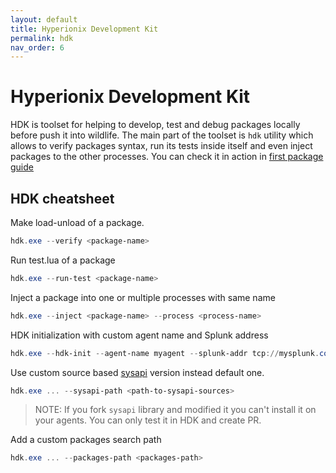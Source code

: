 ```yaml
---
layout: default
title: Hyperionix Development Kit
permalink: hdk
nav_order: 6
---
```


# Hyperionix Development Kit
HDK is toolset for helping to develop, test and debug packages locally before push it into wildlife. The main part of the toolset is `hdk` utility which allows to verify packages syntax, run its tests inside itself and even inject packages to the other processes. You can check it in action in [first package guide](guide)

## HDK cheatsheet
Make load-unload of a package. 
```powershell
hdk.exe --verify <package-name>
```

Run test.lua of a package
```powershell
hdk.exe --run-test <package-name>
```

Inject a package into one or multiple processes with same name
```powershell
hdk.exe --inject <package-name> --process <process-name>
```

HDK initialization with custom agent name and Splunk address
```powershell
hdk.exe --hdk-init --agent-name myagent --splunk-addr tcp://mysplunk.com:9997
```

Use custom source based [sysapi](api#sysapi) version instead default one.
```powershell
hdk.exe ... --sysapi-path <path-to-sysapi-sources>
```
> NOTE: If you fork `sysapi` library and modified it you can't install it on your agents. You can only test it in HDK and create PR.

Add a custom packages search path
```powershell
hdk.exe ... --packages-path <packages-path>
```